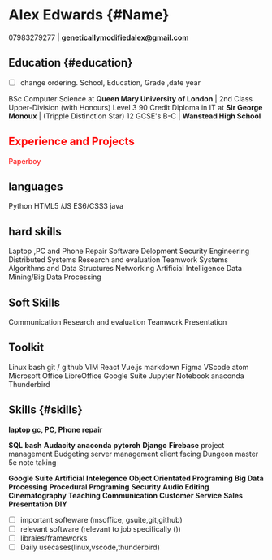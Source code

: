 
# Alex Edwards {#Name}
07983279277 | **geneticallymodifiedalex@gmail.com** 
## Education {#education}

- [ ] change ordering. School, Education, Grade ,date year

BSc Computer Science at **Queen Mary University of London** | 2nd Class Upper-Division (with Honours)
Level 3 90 Credit Diploma in IT at **Sir George Monoux** | (Tripple Distinction Star)
12 GCSE's B-C | **Wanstead High School**
<div id="hell" class="header" style="color:red">
    <h2 id="experience">Experience and Projects</h2>
Paperboy
</div>

## languages
Python
HTML5 /JS ES6/CSS3
java
## hard skills
Laptop ,PC and Phone Repair
Software Delopment
Security Engineering
Distributed Systems
Research and evaluation
Teamwork
Systems
Algorithms and Data Structures
Networking
Artificial Intelligence
Data Mining/Big Data Processing
## Soft Skills
Communication
Research and evaluation
Teamwork
Presentation
## Toolkit 
Linux
bash
git / github
VIM
React
Vue.js
markdown
Figma
VScode
atom
Microsoft Office
LibreOffice
Google Suite
Jupyter Notebook
anaconda
Thunderbird

## Skills {#skills}
**laptop gc, PC, Phone repair**

**SQL**
**bash**
**Audacity**
**anaconda**
**pytorch**
**Django**
**Firebase**
project management
Budgeting
server management
client facing
Dungeon master 5e
note taking

**Google Suite**
**Artificial Intelegence**
**Object Orientated Programing**
**Big Data Processing**
**Procedural Programing**
**Security**
**Audio Editing**
**Cinematography**
**Teaching**
**Communication**
**Customer Service**
**Sales**
**Presentation**
**DIY**

- [ ] important softeware (msoffice, gsuite,git,github)
- [ ] relevant software (relevant to job specifically ())
- [ ] libraies/frameworks
- [ ] Daily usecases(linux,vscode,thunderbird)
